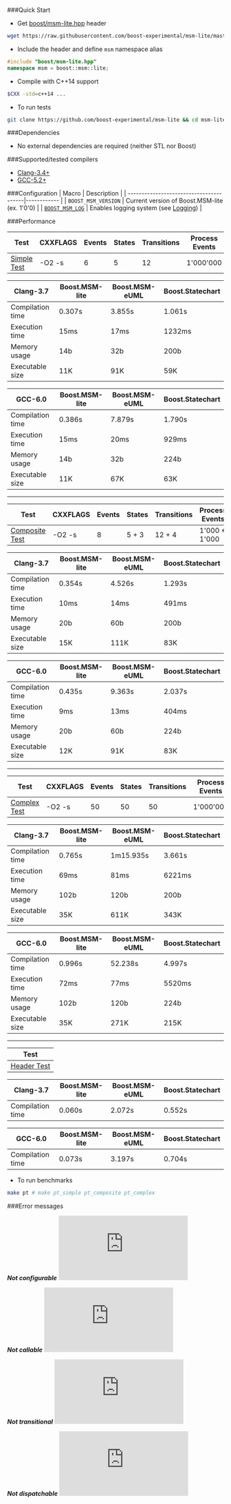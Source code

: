 ###Quick Start

* Get [boost/msm-lite.hpp](https://raw.githubusercontent.com/boost-experimental/msm-lite/master/include/boost/msm-lite.hpp) header
```sh
wget https://raw.githubusercontent.com/boost-experimental/msm-lite/master/include/boost/msm-lite.hpp
```

* Include the header and define `msm` namespace alias
```cpp
#include "boost/msm-lite.hpp"
namespace msm = boost::msm::lite;
```

* Compile with C++14 support
```sh
$CXX -std=c++14 ...
```

* To run tests
```sh
git clone https://github.com/boost-experimental/msm-lite && cd msm-lite && make test
```

###Dependencies

* No external dependencies are required (neither STL nor Boost)

###Supported/tested compilers

* [Clang-3.4+](https://travis-ci.org/boost-experimental/msm-lite)
* [GCC-5.2+](https://travis-ci.org/boost-experimental/msm-lite)

###Configuration
| Macro                                   | Description |
| ----------------------------------------|------------ |
| `BOOST_MSM_VERSION`                     | Current version of Boost.MSM-lite (ex. 1'0'0) |
| [`BOOST_MSM_LOG`](user_guide.md#boost_msm_log-debugging) | Enables logging system  (see [Logging](examples.md#logging)) |

###Performance

| Test | CXXFLAGS | Events | States | Transitions | Process Events |
| ---- | -------- | ------ | ------ | ----------- | -------------- |
|[Simple Test](https://github.com/boost-experimental/msm-lite/tree/master/test/pt/simple) | -O2 -s | 6 | 5 | 12 | 1'000'000 |

| Clang-3.7        | Boost.MSM-lite |  Boost.MSM-eUML | Boost.Statechart |
|------------------|----------------|-----------------|------------------|
| Compilation time | 0.307s         | 3.855s          | 1.061s           |
| Execution time   | 15ms           | 17ms            | 1232ms           |
| Memory usage     | 14b            | 32b             | 200b             |
| Executable size  | 11K            | 91K             | 59K              |

| GCC-6.0          | Boost.MSM-lite |  Boost.MSM-eUML | Boost.Statechart |
|------------------|----------------|-----------------|------------------|
| Compilation time | 0.386s         | 7.879s          | 1.790s           |
| Execution time   | 15ms           | 20ms            | 929ms            |
| Memory usage     | 14b            | 32b             | 224b             |
| Executable size  | 11K            | 67K             | 63K              |

---------------------------------------

| Test | CXXFLAGS | Events | States | Transitions | Process Events |
| ---- | -------- | ------ | ------ | ----------- | -------------- |
|[Composite Test](https://github.com/boost-experimental/msm-lite/tree/master/test/pt/composite) | -O2 -s | 8 | 5 + 3 | 12 + 4 | 1'000 * 1'000 |

| Clang-3.7        | Boost.MSM-lite |  Boost.MSM-eUML | Boost.Statechart |
|------------------|----------------|-----------------|------------------|
| Compilation time | 0.354s         | 4.526s          | 1.293s           |
| Execution time   | 10ms           | 14ms            | 491ms            |
| Memory usage     | 20b            | 60b             | 200b             |
| Executable size  | 15K            | 111K            | 83K              |

| GCC-6.0          | Boost.MSM-lite |  Boost.MSM-eUML | Boost.Statechart |
|------------------|----------------|-----------------|------------------|
| Compilation time | 0.435s         | 9.363s          | 2.037s           |
| Execution time   | 9ms            | 13ms            | 404ms            |
| Memory usage     | 20b            | 60b             | 224b             |
| Executable size  | 12K            | 91K             | 83K              |

---

| Test | CXXFLAGS | Events | States | Transitions | Process Events |
| ---- | -------- | ------ | ------ | ----------- | -------------- |
|[Complex Test](https://github.com/boost-experimental/msm-lite/tree/master/test/pt/complex) | -O2 -s | 50 | 50 | 50 | 1'000'000 |

| Clang-3.7        | Boost.MSM-lite | Boost.MSM-eUML  | Boost.Statechart |
|------------------|----------------|-----------------|------------------|
| Compilation time | 0.765s         | 1m15.935s       | 3.661s           |
| Execution time   | 69ms           | 81ms            | 6221ms           |
| Memory usage     | 102b           | 120b            | 200b             |
| Executable size  | 35K            | 611K            | 343K             |

| GCC-6.0          | Boost.MSM-lite |  Boost.MSM-eUML | Boost.Statechart |
|------------------|----------------|-----------------|------------------|
| Compilation time | 0.996s         | 52.238s         | 4.997s           |
| Execution time   | 72ms           | 77ms            | 5520ms           |
| Memory usage     | 102b           | 120b            | 224b             |
| Executable size  | 35K            | 271K            | 215K             |

---

| Test |
| ---- |
|[Header Test](https://github.com/boost-experimental/msm-lite/tree/master/test/pt/header) |

| Clang-3.7        | Boost.MSM-lite |  Boost.MSM-eUML | Boost.Statechart |
|------------------|----------------|-----------------|------------------|
| Compilation time | 0.060s         | 2.072s          | 0.552s           |

| GCC-6.0          | Boost.MSM-lite |  Boost.MSM-eUML | Boost.Statechart |
|------------------|----------------|-----------------|------------------|
| Compilation time | 0.073s         | 3.197s          | 0.704s           |


* To run benchmarks

```sh
make pt # make pt_simple pt_composite pt_complex
```

###Error messages

***Not configurable***
![CPP](https://raw.githubusercontent.com/boost-experimental/msm-lite/master/example/errors/not_configurable.cpp)

***Not callable***
![CPP](https://raw.githubusercontent.com/boost-experimental/msm-lite/master/example/errors/not_callable.cpp)

***Not transitional***
![CPP](https://raw.githubusercontent.com/boost-experimental/msm-lite/master/example/errors/not_transitional.cpp)

***Not dispatchable***
![CPP](https://raw.githubusercontent.com/boost-experimental/msm-lite/master/example/errors/not_dispatchable.cpp)
